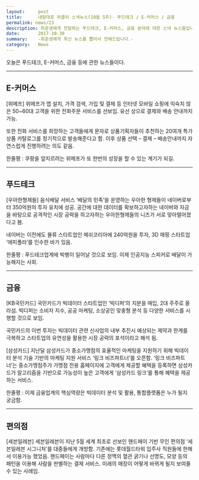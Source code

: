 ```yaml
---
layout:     post
title:      내맘대로 위클리 스낵뉴스(10월 5주)- 푸드테크 / E-커머스 / 금융
permalink: news/23
description: 취준생에게 전달하는 푸드테크, E-커머스, 금융 분야에 대한 스낵 뉴스들입니다.
date:       2017-10-30
summary:    -취준생에게 최신 뉴스를 뽑아서 전해드립니다.-
category: 	News
---
```


오늘은 푸드테크, E-커머스, 금융 등에 관한 뉴스들이다.

- - -

## E-커머스

[위메프] 위메프가 앱 설치, 가격 검색, 가입 및 결제 등 인터넷 모바일 쇼핑에 익숙치 않은 50~60대 고객을 위한 전화주문 서비스를 선보임. 유선 상으로 결제와 배송 안내까지 가능. 

또한 전화 서비스를 희망하는 고객들에게 문자로 상품기획자들이 추천하는 20여개 특가 상품 카탈로그를 정기적으로 발송해준다고 함. 이후 상품 선택 – 결제 – 배송안내까지 자연스럽게 진행하려는 의도 같음.

한줄평 : 쿠팡을 앞지르려는 위메프가 또 한번의 성장을 할 수 있는 계기가 되길.

- - -

## 푸드테크

[우아한형제들] 음식배달 서비스 ‘배달의 민족’을 운영하는 우아한 형제들이 네이버로부터 350억원의 투자 유치에 성공. 공간에 대한 데이터를 확보하고자하는 네이버와 자금을 바탕으로 공격적인 시장 공략을 하고자하는 우아한형제들의 니즈가 서로 맞아떨어졌다고 봄.

네이버는 이전에도 물류 스타트업인 메쉬코리아에 240억원을 투자, 3D 매핑 스타트업 ‘에피폴라’를 인수한 바가 있음.

한줄평 : 푸드테크업계에 빅뱅이 일어날 것으로 보임. 이제 인공지능 스피커로 배달이 가능해지는 사회.

- - -

## 금융

[KB국민카드] 국민카드가 빅데이터 스타트업인 ‘빅디퍼’의 지분을 매입, 2대 주주로 올라섬. 빅디퍼는 소비자 지수, 공공 마케팅, 소상공인 맞충형 분석 등 다양한 서비스를 시행할 것으로 보임. 

국민카드의 이번 투자는 빅데이터 관련 신사업의 내부 추진시 예상되는 제약과 한계를 극복하고 스타트업의 유연성을 활용한 시장 공략의 포석이라고 해석 됨.

[삼성카드] 지난달 삼성카드가 중소가맹점의 효율적인 마케팅을 지원하기 위해 빅데이터 분석 기술 기반의 마케팅 지원 서비스 ‘링크 비즈파트너’를 오픈함. ‘링크 비즈파트너’는 중소가맹점주가 가맹점 전용 홈페이지에 고객에게 제공할 혜택을 등록하면 삼성카드가 알고리즘을 기반으로 가능성이 높은 고객에게 ‘삼성카드 링크’를 통해 혜택을 제공하는 서비스.

한줄평 : 이제 금융업계의 핵심역량은 빅데이터 분석 및 활용, 통합플랫폼은 누가 될지 궁금함.


- - - 

## 편의점

[세븐일레븐] 세븐일레븐이 지난 5월 세계 최초로 선보인 핸드페이 기반 무인 편의점 ‘세븐일레븐 시그니처’를 대중들에게 개방함. 기존에는 롯데월드타워 입주사 직원들에 한해서 이용가능 했었음. 핸드페이는 사람마다 다른 정맥의 혈관 굵기나 선명도, 모양 등의 패턴을 이용해 사람을 판별하는 결제 서비스. 미래의 매장이 어떻게 바뀌게 될지 보여줄 수 있는 사례임.
